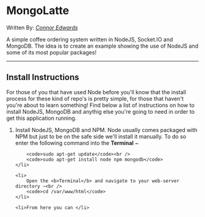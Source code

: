 <h1>MongoLatte</h1>

Written By: <i><a href="https://twitter.com/4v3ng3dFoREVer">Connor Edwards</a></i>

<p>
	A simple coffee ordering system written in NodeJS, Socket.IO and MongoDB. The idea is to create
	an example showing the use of NodeJS and some of its most popular packages!
</p>

<hr />

<h2>Install Instructions</h2>
<p>For those of you that have used Node before you'll know that the install process for these kind of repo's is pretty simple, for those that haven't you're about to learn something! Find below a list of instructions on how to install NodeJS, MongoDB and anythig else you're going to need in order to get this application running.</p>
<ol>
	<li>
		Install NodeJS, MongoDB and NPM. Node usually comes packaged with NPM but just to be on the safe side we'll install it manually. To do so enter the following command into the <b>Terminal</b> ~<br />

		<code>sudo apt-get update</code><br />
		<code>sudo apt-get install node npm mongodb</code>	
	</li>

	<li>
		Open the <b>Terminal</b> and navigate to your web-server directory ~<br />
		<code>cd /var/www/html</code>
	</li>

	<li>From here you can </li>
</ol>

